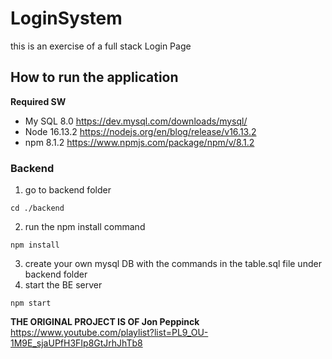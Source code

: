 # LoginSystem

this is an exercise of a full stack Login Page

## How to run the application

**Required SW**
- My SQL 8.0 https://dev.mysql.com/downloads/mysql/
- Node 16.13.2 https://nodejs.org/en/blog/release/v16.13.2
- npm 8.1.2 https://www.npmjs.com/package/npm/v/8.1.2

### Backend

1. go to backend folder
```
cd ./backend
```
2. run the npm install command
```
npm install
```
3. create your own mysql DB with the commands in the table.sql file under backend folder
4. start the BE server
```
npm start
```


**__THE ORIGINAL PROJECT IS OF Jon Peppinck__** https://www.youtube.com/playlist?list=PL9_OU-1M9E_sjaUPfH3FIp8GtJrhJhTb8
